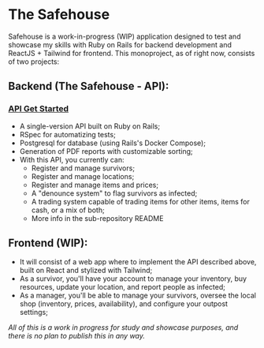 # The Safehouse

Safehouse is a work-in-progress (WIP) application designed to test and showcase my skills with Ruby on Rails for backend development and ReactJS + Tailwind for frontend.
This monoproject, as of right now, consists of two projects:

## Backend (The Safehouse - API):

### [API Get Started](https://github.com/adnir-andrade/safehouse/tree/main/backend)

- A single-version API built on Ruby on Rails;
- RSpec for automatizing tests;
- Postgresql for database (using Rails's Docker Compose);
- Generation of PDF reports with customizable sorting;
- With this API, you currently can:
  - Register and manage survivors;
  - Register and manage locations;
  - Register and manage items and prices;
  - A "denounce system" to flag survivors as infected;
  - A trading system capable of trading items for other items, items for cash, or a mix of both;
  - More info in the sub-repository README

## Frontend (WIP):

- It will consist of a web app where to implement the API described above, built on React and stylized with Tailwind;
- As a survivor, you'll have your account to manage your inventory, buy resources, update your location, and report people as infected;
- As a manager, you'll be able to manage your survivors, oversee the local shop (inventory, prices, availability), and configure your outpost settings;

_All of this is a work in progress for study and showcase purposes, and there is no plan to publish this in any way._
